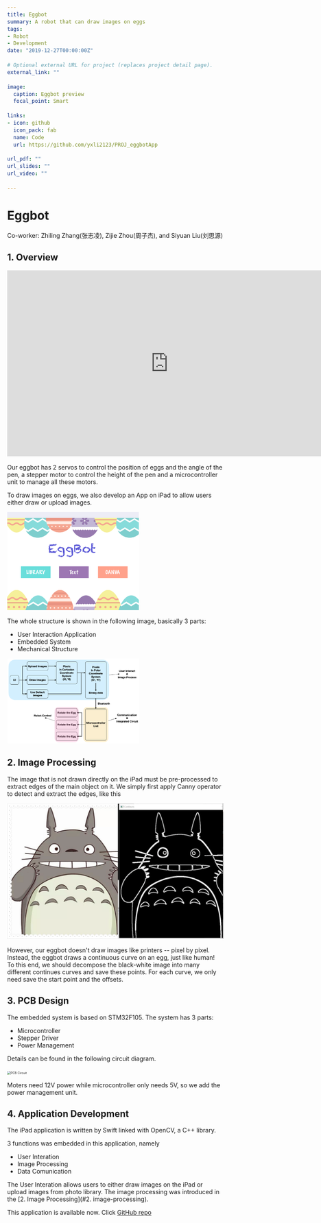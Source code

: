 ```yaml
---
title: Eggbot
summary: A robot that can draw images on eggs
tags:
- Robot
- Development 
date: "2019-12-27T00:00:00Z"

# Optional external URL for project (replaces project detail page).
external_link: ""

image:
  caption: Eggbot preview
  focal_point: Smart

links:
- icon: github
  icon_pack: fab
  name: Code
  url: https://github.com/yxli2123/PROJ_eggbotApp

url_pdf: ""
url_slides: ""
url_video: ""

---
```


# Eggbot

Co-worker: Zhiling Zhang(张志凌), Zijie Zhou(周子杰), and Siyuan Liu(刘思源)

## 1. Overview
<iframe width="750" height="434" src="https://www.youtube.com/embed/yLoykmJFYR0" title="YouTube video player" frameborder="0" allow="accelerometer; autoplay; clipboard-write; encrypted-media; gyroscope; picture-in-picture" allowfullscreen></iframe>

Our eggbot has 2 servos to control the position of eggs and the angle of the pen, a stepper motor to control the height of the pen and a microcontroller unit to manage all these motors.

To draw images on eggs, we also develop an App on iPad to allow users either draw or upload images.

<img src="./eggbot_app.png" alt="eggbot_app" style="zoom:30%;" />

The whole structure is shown in the following image, basically 3 parts:

- User Interaction Application
- Embedded System
- Mechanical Structure

<img src="./eggbot_structure.png" alt="eggbot_structure" style="zoom:30%;" />

## 2. Image Processing

The image that is not drawn directly on the iPad must be pre-processed to extract edges of the main object on it. We simply first apply Canny operator to detect and extract the edges, like this

<img src="./eggbot_image_processing.png" alt="eggbot_image_processing" style="zoom:50%;" />

However, our eggbot doesn't draw images like printers -- pixel by pixel. Instead, the eggbot draws a continuous curve on an egg, just like human! To this end, we should decompose the black-white image into many different continues curves and save these points. For each curve, we only need save the start point and the offsets.

## 3. PCB Design

The embedded system is based on STM32F105. The system has 3 parts:

- Microcontroller
- Stepper Driver
- Power Management

Details can be found in the following circuit diagram.

 <img src="/Users/yxli/Documents/personal_website/content/project/eggbot/PCB Circuit.png" alt="PCB Circuit" style="zoom:50%;" />

Moters need 12V power while microcontroller only needs 5V, so we add the power management unit.

## 4. Application Development

The iPad application is written by Swift linked with OpenCV, a C++ library.

3 functions was embedded in this application, namely

- User Interation
- Image Processing
- Data Comunication

The User Interation allows users to either draw images on the iPad or upload images from photo library. The image processing was introduced in the [2. Image Processing](#2. image-processing).

This application is available now. Click [GitHub repo](https://github.com/yxli2123/PROJ_eggbotApp)

